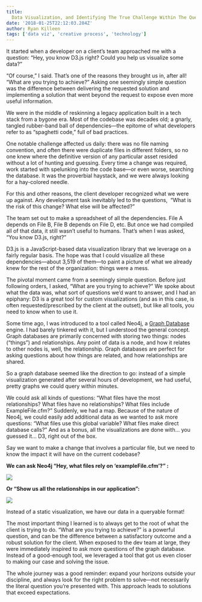 ```yaml
---
title:
  Data Visualization, and Identifying The True Challenge Within The Question
date: '2018-01-25T22:12:03.284Z'
author: Ryan Killeen
tags: ['data viz', 'creative process', 'technology']
---
```


It started when a developer on a client’s team approached me with a question: “Hey, you know D3.js right? Could you help us visualize some data?”

“Of course,” I said. That’s one of the reasons they brought us in, after all! “What are you trying to achieve?” Asking one seemingly simple question was the difference between delivering the requested solution and implementing a solution that went beyond the request to expose even more useful information.

We were in the middle of reskinning a legacy application built in a tech stack from a bygone era. Most of the codebase was decades old; a gnarly, tangled rubber-band ball of dependencies—the epitome of what developers refer to as “spaghetti code,” full of bad practices.

One notable challenge affected us daily: there was no file naming convention, and often there were duplicate files in different folders, so no one knew where the definitive version of any particular asset resided without a lot of hunting and guessing. Every time a change was required, work started with spelunking into the code base—or even worse, searching the database. It was the proverbial haystack, and we were always looking for a hay-colored needle.

For this and other reasons, the client developer recognized what we were up against. Any development task inevitably led to the questions,  “What is the risk of this change? What else will be affected?”

The team set out to make a spreadsheet of all the dependencies. File A depends on File B, File B depends on File D, etc. But once we had compiled all of that data, it still wasn’t useful to humans. That’s when I was asked, “You know D3.js, right?”

D3.js is a JavaScript-based data visualization library that we leverage on a fairly regular basis. The hope was that I could visualize all these dependencies—about 3,519 of them—to paint a picture of what we already knew for the rest of the organization: things were a mess.

The pivotal moment came from a seemingly simple question. Before just following orders, I asked, “What are you trying to achieve?” We spoke about what the data was, what sort of questions we’d want to answer, and I had an epiphany: D3 is a great tool for custom visualizations (and as in this case, is often requested/prescribed by the client at the outset), but like all tools, you need to know when to use it.

Some time ago, I was introduced to a tool called Neo4j, a [Graph Database](https://en.wikipedia.org/wiki/Graph_database) engine. I had barely tinkered with it, but I understood the general concept. Graph databases are primarily concerned with storing two things: nodes (“things”) and relationships. Any point of data is a node, and how it relates to other nodes is, well, the relationship. Graph databases are perfect for asking questions about how things are related, and how relationships are shared.

So a graph database seemed like the direction to go: instead of a simple visualization generated after several hours of development, we had useful, pretty graphs we could query within minutes.

We could ask all kinds of questions: “What files have the most relationships? What files have no relationships? What files include ExampleFile.cfm?” Suddenly, we had a map. Because of the nature of Neo4j, we could easily add additional data as we wanted to ask more questions: “What files use this global variable? What files make direct database calls?” And as a bonus, all the visualizations are done with… you guessed it… D3, right out of the box.

Say we want to make a change that involves a particular file, but we need to know the impact it will have on the current codebase?

**We can ask Neo4j “Hey, what files rely on ‘exampleFile.cfm’?” :**

![](https://3vwizk2qtr8l3diwrm3r2ba0-wpengine.netdna-ssl.com/wp-content/uploads/2018/01/graphExample.gif)

**Or “Show us all the relationships in our application”:**

![](https://3vwizk2qtr8l3diwrm3r2ba0-wpengine.netdna-ssl.com/wp-content/uploads/2018/01/allGraph.gif)

Instead of a static visualization, we have our data in a queryable format!

The most important thing I learned is to always get to the root of what the client is trying to do. “What are you trying to achieve?” is a powerful question, and can be the difference between a satisfactory outcome and a robust solution for the client. When exposed to the dev team at large, they were immediately inspired to ask more questions of the graph database. Instead of a good-enough tool, we leveraged a tool that got us even closer to making our case and solving the issue.

The whole journey was a good reminder: expand your horizons outside your discipline, and always look for the right problem to solve—not necessarily the literal question you’re presented with. This approach leads to solutions that exceed expectations.
